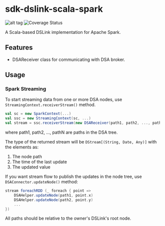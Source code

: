 # sdk-dslink-scala-spark

![alt tag](https://travis-ci.org/IOT-DSA/sdk-dslink-scala-spark.svg?branch=master)
![Coverage Status](https://coveralls.io/repos/github/IOT-DSA/sdk-dslink-scala-spark/badge.svg)

A Scala-based DSLink implementation for Apache Spark.

## Features

- DSAReceiver class for communicating with DSA broker.

## Usage

### Spark Streaming

To start streaming data from one or more DSA nodes, use `StreamingContext.receiverStream()` method.

```scala
val sc = new SparkContext(...)
val ssc = new StreamingContext(sc, ...)
val stream = ssc.receiverStream(new DSAReceiver(path1, path2, ..., pathN))  
```
where path1, path2, ..., pathN are paths in the DSA tree.

The type of the returned stream will be `DStream[(String, Date, Any)]` with the elements as:

1. The node path
2. The time of the last update
3. The updated value

If you want stream flow to publish the updates in the node tree, use `DSAConnector.updateNode()` method:

```scala
stream foreachRDD (_ foreach { point =>
	DSAHelper.updateNode(path1, point.x)
	DSAHelper.updateNode(path2, point.y)
	...
})
```
All paths should be relative to the owner's DSLink's root node.
